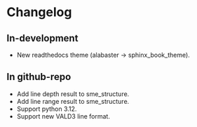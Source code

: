 # Changelog

## In-development

- New readthedocs theme (alabaster -> sphinx_book_theme).

## In github-repo

- Add line depth result to sme_structure.
- Add line range result to sme_structure.
- Support python 3.12.
- Support new VALD3 line format.